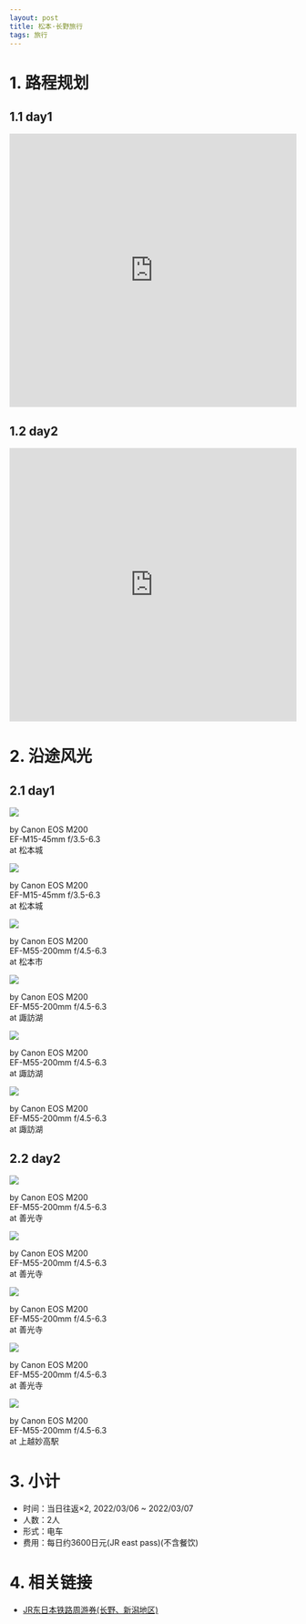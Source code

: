 ```yaml
---
layout: post
title: 松本·长野旅行
tags: 旅行
---
```


# 1. 路程规划

## 1.1 day1

<iframe src="https://www.google.com/maps/embed?pb=!1m14!1m12!1m3!1d124167.45271987538!2d137.96751908820275!3d36.15019641893101!2m3!1f0!2f0!3f0!3m2!1i1024!2i768!4f13.1!5e0!3m2!1szh-CN!2sjp!4v1646881013591!5m2!1szh-CN!2sjp" width="100%" height="480" style="border:0;" loading="lazy"></iframe>

## 1.2 day2

<iframe src="https://www.google.com/maps/embed?pb=!1m14!1m12!1m3!1d409174.78394659975!2d138.21095532065797!3d36.754299392834106!2m3!1f0!2f0!3f0!3m2!1i1024!2i768!4f13.1!5e0!3m2!1szh-CN!2sjp!4v1646647795349!5m2!1szh-CN!2sjp" width="100%" height="480" style="border:0;" loading="lazy"></iframe>

# 2. 沿途风光

## 2.1 day1

<div class="gallery">
    <div class="item">
        <img src="/assets/src/a-travel-at-matsumoto/pic1.jpeg">
        <p>by Canon EOS M200<br>EF-M15-45mm f/3.5-6.3<br>at 松本城</p>
    </div>
    <div class="item">
        <img src="/assets/src/a-travel-at-matsumoto/pic2.jpeg">
        <p>by Canon EOS M200<br>EF-M15-45mm f/3.5-6.3<br>at 松本城</p>
    </div>
    <div class="item">
        <img src="/assets/src/a-travel-at-matsumoto/pic3.jpeg">
        <p>by Canon EOS M200<br>EF-M55-200mm f/4.5-6.3<br>at 松本市</p>
    </div>
    <div class="item">
        <img src="/assets/src/a-travel-at-matsumoto/pic4.jpeg">
        <p>by Canon EOS M200<br>EF-M55-200mm f/4.5-6.3<br>at 諏訪湖</p>
    </div>
    <div class="item">
        <img src="/assets/src/a-travel-at-matsumoto/pic5.jpeg">
        <p>by Canon EOS M200<br>EF-M55-200mm f/4.5-6.3<br>at 諏訪湖</p>
    </div>
    <div class="item">
        <img src="/assets/src/a-travel-at-matsumoto/pic6.jpeg">
        <p>by Canon EOS M200<br>EF-M55-200mm f/4.5-6.3<br>at 諏訪湖</p>
    </div>
</div>

## 2.2 day2

<div class="gallery">
    <div class="item">
        <img src="/assets/src/a-travel-at-matsumoto/pic7.jpeg">
        <p>by Canon EOS M200<br>EF-M55-200mm f/4.5-6.3<br>at 善光寺</p>
    </div>
    <div class="item">
        <img src="/assets/src/a-travel-at-matsumoto/pic8.jpeg">
        <p>by Canon EOS M200<br>EF-M55-200mm f/4.5-6.3<br>at 善光寺</p>
    </div>
    <div class="item">
        <img src="/assets/src/a-travel-at-matsumoto/pic9.jpeg">
        <p>by Canon EOS M200<br>EF-M55-200mm f/4.5-6.3<br>at 善光寺</p>
    </div>
    <div class="item">
        <img src="/assets/src/a-travel-at-matsumoto/pic10.jpeg">
        <p>by Canon EOS M200<br>EF-M55-200mm f/4.5-6.3<br>at 善光寺</p>
    </div>
    <div class="item">
        <img src="/assets/src/a-travel-at-matsumoto/pic11.jpeg">
        <p>by Canon EOS M200<br>EF-M55-200mm f/4.5-6.3<br>at 上越妙高駅</p>
    </div>
</div>

# 3. 小计

- 时间：当日往返$\times2$, 2022/03/06 ~ 2022/03/07
- 人数：2人
- 形式：电车
- 费用：每日约3600日元(JR east pass)(不含餐饮)

# 4. 相关链接

- [JR东日本铁路周游券(长野、新潟地区)](https://www.jreast.co.jp/multi/zh-CHS/pass/eastpass_n.html)
